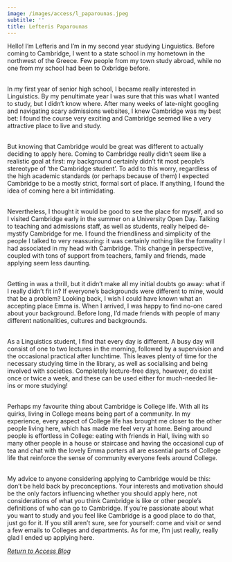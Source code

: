 ```yaml
---
image: /images/access/l_paparounas.jpeg
subtitle: ''
title: Lefteris Paparounas
---
```


Hello! I’m Lefteris and I’m in my second year studying Linguistics. Before coming to Cambridge, I went to a state school in my hometown in the northwest of the Greece. Few people from my town study abroad, while no one from my school had been to Oxbridge before.<br/><br/>

In my first year of senior high school, I became really interested in Linguistics. By my penultimate year I was sure that this was what I wanted to study, but I didn’t know where. After many weeks of late-night googling and navigating scary admissions websites, I knew Cambridge was my best bet: I found the course very exciting and Cambridge seemed like a very attractive place to live and study.<br/><br/>

But knowing that Cambridge would be great was different to actually deciding to apply here. Coming to Cambridge really didn’t seem like a realistic goal at first: my background certainly didn’t fit most people’s stereotype of ‘the Cambridge student’. To add to this worry, regardless of the high academic standards (or perhaps because of them) I expected Cambridge to be a mostly strict, formal sort of place. If anything, I found the idea of coming here a bit intimidating.<br/><br/>

Nevertheless, I thought it would be good to see the place for myself, and so I visited Cambridge early in the summer on a University Open Day. Talking to teaching and admissions staff, as well as students, really helped de-mystify Cambridge for me. I found the friendliness and simplicity of the people I talked to very reassuring: it was certainly nothing like the formality I had associated in my head with Cambridge. This change in perspective, coupled with tons of support from teachers, family and friends, made applying seem less daunting.<br/><br/>

Getting in was a thrill, but it didn’t make all my initial doubts go away: what if I really didn’t fit in? If everyone’s backgrounds were different to mine, would that be a problem? Looking back, I wish I could have known what an accepting place Emma is. When I arrived, I was happy to find no-one cared about your background. Before long, I’d made friends with people of many different nationalities, cultures and backgrounds.<br/><br/>

As a Linguistics student, I find that every day is different. A busy day will consist of one to two lectures in the morning, followed by a supervision and the occasional practical after lunchtime. This leaves plenty of time for the necessary studying time in the library, as well as socialising and being involved with societies. Completely lecture-free days, however, do exist once or twice a week, and these can be used either for much-needed lie-ins or more studying!<br/><br/>

Perhaps my favourite thing about Cambridge is College life. With all its quirks, living in College means being part of a community. In my experience, every aspect of College life has brought me closer to the other people living here, which has made me feel very at home. Being around people is effortless in College: eating with friends in Hall, living with so many other people in a house or staircase and having the occasional cup of tea and chat with the lovely Emma porters all are essential parts of College life that reinforce the sense of community everyone feels around College.<br/><br/>

My advice to anyone considering applying to Cambridge would be this: don’t be held back by preconceptions. Your interests and motivation should be the only factors influencing whether you should apply here, not considerations of what you think Cambridge is like or other people’s definitions of who can go to Cambridge. If you’re passionate about what you want to study and you feel like Cambridge is a good place to do that, just go for it. If you still aren’t sure, see for yourself: come and visit or send a few emails to Colleges and departments. As for me, I’m just really, really glad I ended up applying here.

*[Return to Access Blog](javascript:javascript:history.go(-1))*